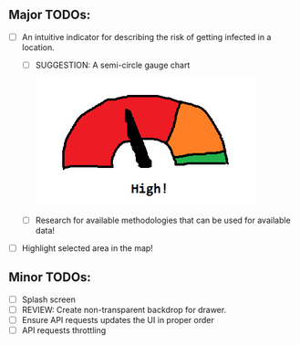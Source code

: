 
## Major TODOs: 
- [ ] An intuitive indicator for describing the risk of getting infected in a location. 
  - [ ] SUGGESTION: A semi-circle gauge chart
  
    ![alt text](Docs/gauge-chart.png "Gauge chart")  
  - [ ] Research for available methodologies that can be used for available data!
- [ ] Highlight selected area in the map! 

## Minor TODOs:
- [ ] Splash screen 
- [ ] REVIEW: Create non-transparent backdrop for drawer. 
- [ ] Ensure API requests updates the UI in proper order
- [ ] API requests throttling   
